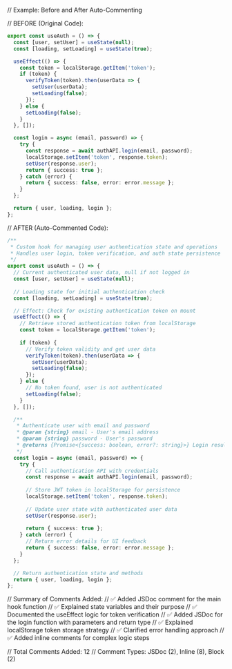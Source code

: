 // Example: Before and After Auto-Commenting

// BEFORE (Original Code):
```typescript
export const useAuth = () => {
  const [user, setUser] = useState(null);
  const [loading, setLoading] = useState(true);

  useEffect(() => {
    const token = localStorage.getItem('token');
    if (token) {
      verifyToken(token).then(userData => {
        setUser(userData);
        setLoading(false);
      });
    } else {
      setLoading(false);
    }
  }, []);

  const login = async (email, password) => {
    try {
      const response = await authAPI.login(email, password);
      localStorage.setItem('token', response.token);
      setUser(response.user);
      return { success: true };
    } catch (error) {
      return { success: false, error: error.message };
    }
  };

  return { user, loading, login };
};
```

// AFTER (Auto-Commented Code):
```typescript
/**
 * Custom hook for managing user authentication state and operations
 * Handles user login, token verification, and auth state persistence
 */
export const useAuth = () => {
  // Current authenticated user data, null if not logged in
  const [user, setUser] = useState(null);
  
  // Loading state for initial authentication check
  const [loading, setLoading] = useState(true);

  // Effect: Check for existing authentication token on mount
  useEffect(() => {
    // Retrieve stored authentication token from localStorage
    const token = localStorage.getItem('token');
    
    if (token) {
      // Verify token validity and get user data
      verifyToken(token).then(userData => {
        setUser(userData);
        setLoading(false);
      });
    } else {
      // No token found, user is not authenticated
      setLoading(false);
    }
  }, []);

  /**
   * Authenticate user with email and password
   * @param {string} email - User's email address
   * @param {string} password - User's password
   * @returns {Promise<{success: boolean, error?: string}>} Login result
   */
  const login = async (email, password) => {
    try {
      // Call authentication API with credentials
      const response = await authAPI.login(email, password);
      
      // Store JWT token in localStorage for persistence
      localStorage.setItem('token', response.token);
      
      // Update user state with authenticated user data
      setUser(response.user);
      
      return { success: true };
    } catch (error) {
      // Return error details for UI feedback
      return { success: false, error: error.message };
    }
  };

  // Return authentication state and methods
  return { user, loading, login };
};
```

// Summary of Comments Added:
// ✅ Added JSDoc comment for the main hook function
// ✅ Explained state variables and their purpose
// ✅ Documented the useEffect logic for token verification
// ✅ Added JSDoc for the login function with parameters and return type
// ✅ Explained localStorage token storage strategy
// ✅ Clarified error handling approach
// ✅ Added inline comments for complex logic steps

// Total Comments Added: 12
// Comment Types: JSDoc (2), Inline (8), Block (2)
